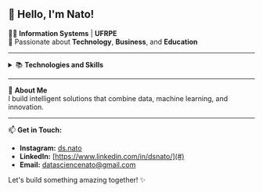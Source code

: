 ## 👋 Hello, I'm Nato!

👨‍💻 **Information Systems** | **UFRPE**  
🚀 Passionate about **Technology**, **Business**, and **Education**

---

<details>
  <summary>📚 <b>Technologies and Skills</b></summary>
  
- 🐍 **Python**
- 📊 **Data Science**
- 🤯 **Artificial Intelligence**
- 🤖 **Machine Learning**
- 🧠 **Deep Learning**
- 🔍 **Pattern Recognition**
- 🕸️ **Neural Networks**
- 💾 **Big Data**
</details>

---

🌟 **About Me**  
I build intelligent solutions that combine data, machine learning, and innovation.

---

📫 **Get in Touch:**  
- **Instagram:** [ds.nato](https://www.instagram.com/ds.nato)  
- **LinkedIn:** [https://www.linkedin.com/in/dsnato/](#)  
- **Email:** [datasciencenato@gmail.com](#)  

Let's build something amazing together! ✨

